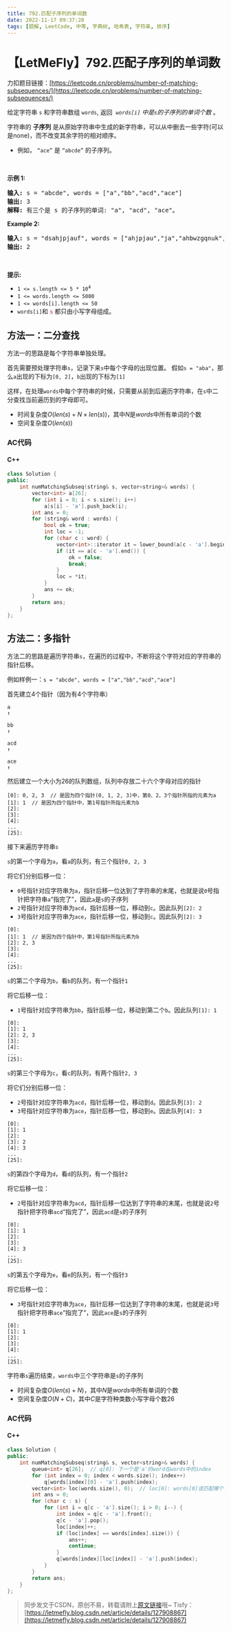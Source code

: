 ```yaml
---
title: 792.匹配子序列的单词数
date: 2022-11-17 09:37:28
tags: [题解, LeetCode, 中等, 字典树, 哈希表, 字符串, 排序]
---
```


# 【LetMeFly】792.匹配子序列的单词数

力扣题目链接：[https://leetcode.cn/problems/number-of-matching-subsequences/](https://leetcode.cn/problems/number-of-matching-subsequences/)

<p>给定字符串 <code>s</code>&nbsp;和字符串数组&nbsp;<code>words</code>, 返回&nbsp;&nbsp;<em><code>words[i]</code>&nbsp;中是<code>s</code>的子序列的单词个数</em>&nbsp;。</p>

<p>字符串的 <strong>子序列</strong> 是从原始字符串中生成的新字符串，可以从中删去一些字符(可以是none)，而不改变其余字符的相对顺序。</p>

<ul>
	<li>例如， <code>“ace”</code> 是 <code>“abcde”</code> 的子序列。</li>
</ul>

<p>&nbsp;</p>

<p><strong>示例 1:</strong></p>

<pre>
<strong>输入:</strong> s = "abcde", words = ["a","bb","acd","ace"]
<strong>输出:</strong> 3
<strong>解释:</strong> 有三个是&nbsp;s 的子序列的单词: "a", "acd", "ace"。
</pre>

<p><strong>Example 2:</strong></p>

<pre>
<strong>输入: </strong>s = "dsahjpjauf", words = ["ahjpjau","ja","ahbwzgqnuk","tnmlanowax"]
<strong>输出:</strong> 2
</pre>

<p>&nbsp;</p>

<p><strong>提示:</strong></p>

<ul>
	<li><code>1 &lt;= s.length &lt;= 5 * 10<sup>4</sup></code></li>
	<li><code>1 &lt;= words.length &lt;= 5000</code></li>
	<li><code>1 &lt;= words[i].length &lt;= 50</code></li>
	<li><code>words[i]</code>和 <font color="#c7254e" face="Menlo, Monaco, Consolas, Courier New, monospace"><span style="font-size: 12.6px; background-color: rgb(249, 242, 244);">s</span></font>&nbsp;都只由小写字母组成。</li>
</ul>
<span style="display:block"><span style="height:0px"><span style="position:absolute">​​​​</span></span></span>

    
## 方法一：二分查找

方法一的思路是每个字符串单独处理。

首先需要预处理字符串```s```，记录下来```s```中每个字母的出现位置。 假如```s = "aba"```，那么```a```出现的下标为```[0, 2]```，```b```出现的下标为```[1]```

这样，在处理```words```中每个字符串的时候，只需要从前到后遍历字符串，在```s```中二分查找当前遍历到的字母即可。

+ 时间复杂度$O(len(s) + N\times len(s))$，其中$N$是$words$中所有单词的个数
+ 空间复杂度$O(len(s))$

### AC代码

#### C++

```cpp
class Solution {
public:
    int numMatchingSubseq(string& s, vector<string>& words) {
        vector<int> a[26];
        for (int i = 0; i < s.size(); i++)
            a[s[i] - 'a'].push_back(i);
        int ans = 0;
        for (string& word : words) {
            bool ok = true;
            int loc = -1;
            for (char c : word) {
                vector<int>::iterator it = lower_bound(a[c - 'a'].begin(), a[c - 'a'].end(), loc + 1);  // 在s中所有出现过字符c的下标中，找到大于loc的第一个下标
                if (it == a[c - 'a'].end()) {
                    ok = false;
                    break;
                }
                loc = *it;
            }
            ans += ok;
        }
        return ans;
    }
};
```

## 方法二：多指针

方法二的思路是遍历字符串```s```，在遍历的过程中，不断将这个字符对应的字符串的指针后移。

例如样例一：```s = "abcde", words = ["a","bb","acd","ace"]```

首先建立$4$个指针（因为有$4$个字符串）

```
a
↑

bb
↑

acd
↑

ace
↑
```

然后建立一个大小为26的队列数组，队列中存放二十六个字母对应的指针

```
[0]: 0, 2, 3  // 是因为四个指针(0, 1, 2, 3)中，第0、2、3个指针所指的元素为a
[1]: 1  // 是因为四个指针中，第1号指针所指元素为b
[2]:
[3]:
[4]:
...
[25]:
```

接下来遍历字符串```s```

```s```的第一个字母为```a```，看```a```的队列，有三个指针```0, 2, 3```

将它们分别后移一位：

+ ```0```号指针对应字符串为```a```，指针后移一位达到了字符串的末尾，也就是说```0```号指针把字符串```a```“指完了”，因此```a```是```s```的子序列
+ ```2```号指针对应字符串为```acd```，指针后移一位，移动到```c```。因此队列```[2]: 2```
+ ```3```号指针对应字符串为```ace```，指针后移一位，移动到```c```。因此队列```[2]: 3```

```
[0]:
[1]: 1  // 是因为四个指针中，第1号指针所指元素为b
[2]: 2, 3
[3]:
[4]:
...
[25]:
```

```s```的第二个字母为```b```，看```b```的队列，有一个指针```1```

将它后移一位：

+ ```1```号指针对应字符串为```bb```，指针后移一位，移动到第二个```b```。因此队列```[1]: 1```

```
[0]:
[1]: 1
[2]: 2, 3
[3]:
[4]:
...
[25]:
```

```s```的第三个字母为```c```，看```c```的队列，有两个指针```2, 3```

将它们分别后移一位：

+ ```2```号指针对应字符串为```acd```，指针后移一位，移动到```d```。因此队列```[3]: 2```
+ ```3```号指针对应字符串为```ace```，指针后移一位，移动到```e```。因此队列```[4]: 3```

```
[0]:
[1]: 1
[2]:
[3]: 2
[4]: 3
...
[25]:
```

```s```的第四个字母为```d```，看```d```的队列，有一个指针```2```

将它后移一位：

+ ```2```号指针对应字符串为```acd```，指针后移一位达到了字符串的末尾，也就是说```2```号指针把字符串```acd```“指完了”，因此```acd```是```s```的子序列

```
[0]:
[1]: 1
[2]:
[3]:
[4]: 3
...
[25]:
```

```s```的第五个字母为```e```，看```e```的队列，有一个指针```3```

将它后移一位：

+ ```3```号指针对应字符串为```ace```，指针后移一位达到了字符串的末尾，也就是说```3```号指针把字符串```ace```“指完了”，因此```ace```是```s```的子序列

```
[0]:
[1]: 1
[2]:
[3]:
[4]:
...
[25]:
```

字符串```s```遍历结束，```words```中三个字符串是```s```的子序列

+ 时间复杂度$O(len(s) + N)$，其中$N$是$words$中所有单词的个数
+ 空间复杂度$O(N + C)$，其中$C$是字符种类数小写字母个数$26$

### AC代码

#### C++

```cpp
class Solution {
public:
    int numMatchingSubseq(string& s, vector<string>& words) {
        queue<int> q[26];  // q[0]: 下一个是'a'的word在words中的index
        for (int index = 0; index < words.size(); index++)
            q[words[index][0] - 'a'].push(index);
        vector<int> loc(words.size(), 0);  // loc[0]: words[0]该匹配哪个单词了
        int ans = 0;
        for (char c : s) {
            for (int i = q[c - 'a'].size(); i > 0; i--) {
                int index = q[c - 'a'].front();
                q[c - 'a'].pop();
                loc[index]++;
                if (loc[index] == words[index].size()) {
                    ans++;
                    continue;
                }
                q[words[index][loc[index]] - 'a'].push(index);
            }
        }
        return ans;
    }
};
```

> 同步发文于CSDN，原创不易，转载请附上[原文链接](https://blog.tisfy.eu.org/2022/11/17/LeetCode%200792.%E5%8C%B9%E9%85%8D%E5%AD%90%E5%BA%8F%E5%88%97%E7%9A%84%E5%8D%95%E8%AF%8D%E6%95%B0/)哦~
> Tisfy：[https://letmefly.blog.csdn.net/article/details/127908867](https://letmefly.blog.csdn.net/article/details/127908867)
